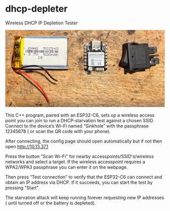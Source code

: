 # dhcp-depleter
Wireless DHCP IP Depletion Tester

![Parts](https://github.com/keldnorman/dhcp-depleter/blob/main/images/parts.jpg?raw=true)

This C++ program, paired with an ESP32-C6, sets up a wireless access point you can join to run a DHCP-starvation test against a chosen SSID.
Connect to the device’s Wi-Fi named “Sinkhole” with the passphrase 12345678 ( or scan the QR code with your phone).

After connecting, the config page should open automatically but if not then open http://10.13.37.1

Press the button "Scan Wi-Fi" for nearby accesspoints/SSID's/wireless networks and select a target.
If the wireless accesspoint requires a WPA2/WPA3 passphrase you can enter it on the webpage.

Then press “Test connection” to verify that the ESP32-C6 can connect and obtain an IP address via DHCP.
If it succeeds, you can start the test by pressing "Start".

The starvation attack will keep running forever requesting new IP addresses ( until turned off or the battery is depleted).
